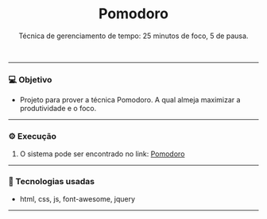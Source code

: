 <div style="text-align: center;">

# Pomodoro

Técnica de gerenciamento de tempo: 25 minutos de foco, 5 de pausa.

</div>
<br>

---

### 💻 Objetivo

- Projeto para prover a técnica Pomodoro. A qual almeja maximizar a produtividade e o foco. 

---

### ⚙️ Execução

1. O sistema pode ser encontrado no link:
[Pomodoro](https://jordergomes.github.io/pomodoro)

---

### 🚀 Tecnologias usadas

- html, css, js, font-awesome, jquery
---
